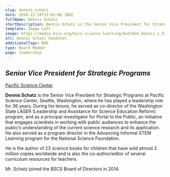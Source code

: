 ```yaml
---
slug: dennis-schatz
date: 2018-12-18T23:03:06.180Z
fullName: Dennis Schatz
shortDescription: Dennis Schatz is the Senior Vice President for Strategic Programs at Pacific Science Center, Seattle, Washington, where he has played a...
template: Image Left
image: https://media.bscs.org/bscs-science-learning/bod/bod_dennis_s_5x7.jpg
alt: Dennis Schatz headshot.
additionalTags: BOD
type: Board Member
page: leadership
---
```


## *Senior Vice President for Strategic Programs*
<a href="https://www.pacificsciencecenter.org/" target="_blank">Pacific Science Center</a>

**Dennis Schatz** is the Senior Vice President for Strategic Programs at Pacific Science Center, Seattle, Washington, where he has played a leadership role for 36 years. During his tenure, he served as co-director of the Washington State LASER (Leadership and Assistance for Science Education Reform) program, and as a principal investigator for Portal to the Public, an initiative that engages scientists in working with public audiences to enhance the public’s understanding of the current science research and its application. He also served as a program director in the Advancing Informal STEM Learning program for the National Science Foundation.

He is the author of 23 science books for children that have sold almost 2 million copies worldwide and is also the co-author/editor of several curriculum resources for teachers.

Mr. Schatz joined the BSCS Board of Directors in 2014.
